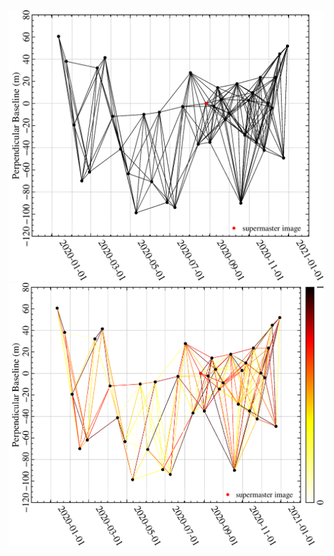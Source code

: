<img src="baseline.png" style="zoom:50%;" />

<img src="baseline_with_coherence.png" style="zoom:50%;" />